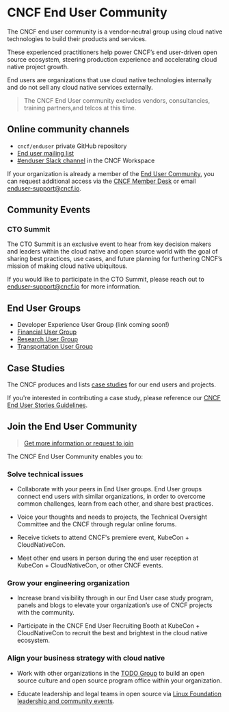 # CNCF End User Community

The CNCF end user community is a vendor-neutral group using cloud native technologies to build their products and services.

These experienced practitioners help power CNCF’s end user-driven open source ecosystem, steering production experience and accelerating cloud native project growth.

End users are organizations that use cloud native technologies internally and do not sell any cloud native services externally.

> The CNCF End User community excludes vendors, consultancies, training partners,and telcos at this time.

## Online community channels

- `cncf/enduser` private GitHub repository
- [End user mailing list](https://lists.cncf.io/g/cncf-enduser/topics)
- [#enduser Slack channel](https://slack.com/app_redirect?channel=G95G3RZ25) in the CNCF Workspace

If your organization is already a member of the [End User Community](https://www.cncf.io/enduser), you can request additional access via the [CNCF Member Desk](http://memberdesk.cncf.io) or email [enduser-support@cncf.io](mailto:enduser-support@cncf.io).

## Community Events

### CTO Summit

The CTO Summit is an exclusive event to hear from key decision makers and leaders within the cloud native and open source world with the goal of sharing best practices, use cases, and future planning for furthering CNCF’s mission of making cloud native ubiquitous.

If you would like to participate in the CTO Summit, please reach out to [enduser-support@cncf.io](mailto:enduser-support@cncf.io) for more information.

## End User Groups

- Developer Experience User Group (link coming soon!)
- [Financial User Group](https://github.com/cncf/financial-user-group)
- [Research User Group](https://github.com/cncf/research-user-group)
- [Transportation User Group](https://github.com/cncf/transportation-user-group)

## Case Studies

The CNCF produces and lists [case studies](https://www.cncf.io/case-studies) for our end users and projects.

If you're interested in contributing a case study, please reference our [CNCF End User Stories Guidelines](https://github.com/cncf/foundation/blob/master/case-study-guidelines.md).

## Join the End User Community

> [Get more information or request to join](https://www.cncf.io/enduser)

The CNCF End User Community enables you to:

### Solve technical issues

- Collaborate with your peers in End User groups. End User groups connect end users with similar organizations, in order to overcome common challenges, learn from each other, and share best practices.

- Voice your thoughts and needs to projects, the Technical Oversight Committee and the CNCF through regular online forums.

- Receive tickets to attend CNCF's premiere event, KubeCon + CloudNativeCon.

- Meet other end users in person during the end user reception at KubeCon + CloudNativeCon, or other CNCF events.

### Grow your engineering organization

- Increase brand visibility through in our End User case study program, panels and blogs to elevate your organization’s use of CNCF projects with the community.

- Participate in the CNCF End User Recruiting Booth at KubeCon + CloudNativeCon to recruit the best and brightest in the cloud native ecosystem.

### Align your business strategy with cloud native

- Work with other organizations in the [TODO Group](https://todogroup.org) to build an open source culture and open source program office within your organization.

- Educate leadership and legal teams in open source via [Linux Foundation leadership and community events](https://events.linuxfoundation.org/about/calendar/?_sft_lfevent-category=leadership-community-events).
